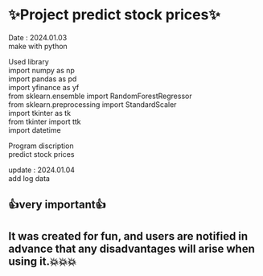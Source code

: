 # ✨Project predict stock prices✨

Date : 2024.01.03   
make with python   
   
Used library   
import numpy as np   
import pandas as pd   
import yfinance as yf   
from sklearn.ensemble import RandomForestRegressor   
from sklearn.preprocessing import StandardScaler   
import tkinter as tk   
from tkinter import ttk   
import datetime   

Program discription   
predict stock prices   

update : 2024.01.04   
add log data   
   
## :+1:very important:+1:
## It was created for fun, and users are notified in advance that any disadvantages will arise when using it.💥💥💥


